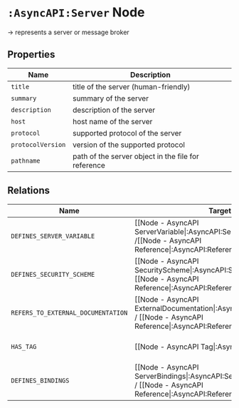 # `:AsyncAPI:Server` Node

-> represents a server or message broker

## Properties

| Name              | Description                                         |
|-------------------|-----------------------------------------------------|
| `title`           | title of the server  (human-friendly)               |
| `summary`         | summary of the server                               |
| `description`     | description of the server                           |
| `host`            | host name of the server                             |
| `protocol`        | supported protocol of the server                    |
| `protocolVersion` | version of the supported protocol                   |
| `pathname`        | path of the server object in the file for reference |

## Relations

| Name                               | Target Label(s)                                                                                                                                           | Cardinality | Description                                                                    |
|------------------------------------|-----------------------------------------------------------------------------------------------------------------------------------------------------------|-------------|--------------------------------------------------------------------------------|
| `DEFINES_SERVER_VARIABLE`          | [[Node - AsyncAPI ServerVariable\|:AsyncAPI:ServerVariable]] <br/>/[[Node - AsyncAPI Reference\|:AsyncAPI:Reference:ServerVariable]]                      | 0..*        | variables names and values for server`s host and pathname template / reference |
| `DEFINES_SECURITY_SCHEME`          | [[Node - AsyncAPI SecurityScheme\|:AsyncAPI:SecurityScheme]] <br/> [[Node - AsyncAPI Reference\|:AsyncAPI:Reference:SecurityScheme]]                      | 0..*        | list of usable security schemes / reference                                    |
| `REFERS_TO_EXTERNAL_DOCUMENTATION` | [[Node - AsyncAPI ExternalDocumentation\|:AsyncAPI:ExternalDocumentation]]<br/>/ [[Node - AsyncAPI Reference\|:AsyncAPI:Reference:ExternalDocumentation]] | 0..1        | property holding a link to an external documentation / reference               |
| `HAS_TAG`                          | [[Node - AsyncAPI Tag\|:AsyncAPI:Tag]]                                                                                                                    | 0..*        | tags for grouping/categorization of servers                                    |
| `DEFINES_BINDINGS`                 | [[Node - AsyncAPI ServerBindings\|:AsyncAPI:ServerBindings]]<br/>/ [[Node - AsyncAPI Reference\|:AsyncAPI:Reference:ServerBindings]]                      | 0..1        | all specific definitions for each supported protocol  / reference              |
